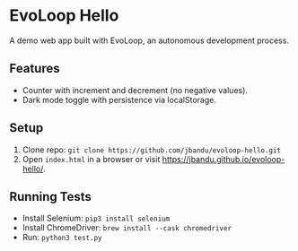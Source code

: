 # EvoLoop Hello
A demo web app built with EvoLoop, an autonomous development process.

## Features
- Counter with increment and decrement (no negative values).
- Dark mode toggle with persistence via localStorage.

## Setup
1. Clone repo: `git clone https://github.com/jbandu/evoloop-hello.git`
2. Open `index.html` in a browser or visit https://jbandu.github.io/evoloop-hello/.

## Running Tests
- Install Selenium: `pip3 install selenium`
- Install ChromeDriver: `brew install --cask chromedriver`
- Run: `python3 test.py`
